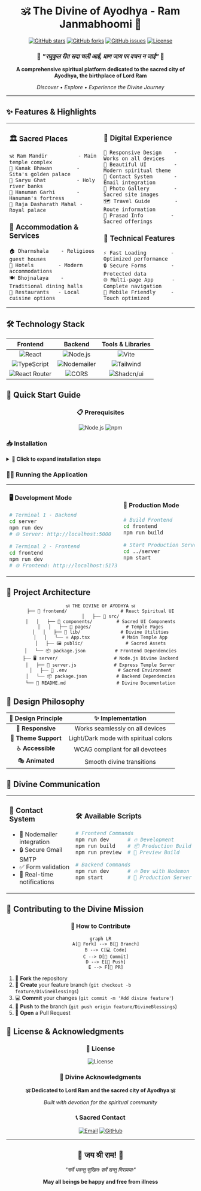 <div align="center">

# 🕉️ The Divine of Ayodhya - Ram Janmabhoomi 🚩

[![GitHub stars](https://img.shields.io/github/stars/awnishkj/the-birth-place-of-RAM?style=for-the-badge&color=orange)](https://github.com/awnishkj/the-birth-place-of-RAM/stargazers)
[![GitHub forks](https://img.shields.io/github/forks/awnishkj/the-birth-place-of-RAM?style=for-the-badge&color=blue)](https://github.com/awnishkj/the-birth-place-of-RAM/network)
[![GitHub issues](https://img.shields.io/github/issues/awnishkj/the-birth-place-of-RAM?style=for-the-badge&color=red)](https://github.com/awnishkj/the-birth-place-of-RAM/issues)
[![License](https://img.shields.io/github/license/awnishkj/the-birth-place-of-RAM?style=for-the-badge&color=green)](LICENSE)

### 🙏 *"रघुकुल रीत सदा चली आई, प्राण जाय पर वचन न जाई"* 🙏

**A comprehensive spiritual platform dedicated to the sacred city of Ayodhya, the birthplace of Lord Ram**

*Discover • Explore • Experience the Divine Journey*

---

</div>

## ✨ Features & Highlights

<table>
<tr>
<td width="50%">

### 🏛️ **Sacred Places**
```
🕉️ Ram Mandir          - Main temple complex
🏰 Kanak Bhawan        - Sita's golden palace  
🌊 Saryu Ghat          - Holy river banks
🐒 Hanuman Garhi       - Hanuman's fortress
👑 Raja Dasharath Mahal - Royal palace
```

### 🏨 **Accommodation & Services**
```
🏠 Dharmshala    - Religious guest houses
🏨 Hotels        - Modern accommodations
🍽️ Bhojnalaya    - Traditional dining halls
🍴 Restaurants   - Local cuisine options
```

</td>
<td width="50%">

### 🎯 **Digital Experience**
```
📱 Responsive Design    - Works on all devices
🎨 Beautiful UI         - Modern spiritual theme
📧 Contact System       - Email integration
📸 Photo Gallery        - Sacred site images
🗺️ Travel Guide        - Route information
🎁 Prasad Info         - Sacred offerings
```

### 🔧 **Technical Features**
```
⚡ Fast Loading        - Optimized performance
🔒 Secure Forms        - Protected data
🌐 Multi-page App      - Complete navigation
📱 Mobile Friendly     - Touch optimized
```

</td>
</tr>
</table>

## 🛠️ Technology Stack

<div align="center">

| **Frontend** | **Backend** | **Tools & Libraries** |
|:---:|:---:|:---:|
| ![React](https://img.shields.io/badge/React-18-61DAFB?style=for-the-badge&logo=react&logoColor=white) | ![Node.js](https://img.shields.io/badge/Node.js-Express-339933?style=for-the-badge&logo=node.js&logoColor=white) | ![Vite](https://img.shields.io/badge/Vite-646CFF?style=for-the-badge&logo=vite&logoColor=white) |
| ![TypeScript](https://img.shields.io/badge/TypeScript-3178C6?style=for-the-badge&logo=typescript&logoColor=white) | ![Nodemailer](https://img.shields.io/badge/Nodemailer-Email-0F1419?style=for-the-badge&logo=maildotru&logoColor=white) | ![Tailwind](https://img.shields.io/badge/Tailwind-CSS-06B6D4?style=for-the-badge&logo=tailwindcss&logoColor=white) |
| ![React Router](https://img.shields.io/badge/React_Router-CA4245?style=for-the-badge&logo=react-router&logoColor=white) | ![CORS](https://img.shields.io/badge/CORS-Enabled-FF6B6B?style=for-the-badge) | ![Shadcn/ui](https://img.shields.io/badge/Shadcn/ui-000000?style=for-the-badge&logo=shadcnui&logoColor=white) |

</div>

## 🚀 Quick Start Guide

<div align="center">

### 📋 Prerequisites
![Node.js](https://img.shields.io/badge/Node.js-v18+-339933?style=flat-square&logo=node.js&logoColor=white)
![npm](https://img.shields.io/badge/npm-latest-CB3837?style=flat-square&logo=npm&logoColor=white)

</div>

### 📥 Installation

<details>
<summary><b>🔽 Click to expand installation steps</b></summary>

```bash
# 1️⃣ Clone the sacred repository
git clone https://github.com/awnishkj/the-birth-place-of-RAM.git
cd the-birth-place-of-RAM

# 2️⃣ Install Frontend Dependencies
cd frontend
npm install

# 3️⃣ Install Backend Dependencies  
cd ../server
npm install

# 4️⃣ Environment Setup
# Create .env file in server directory
echo "EMAIL_USER=your-email@gmail.com" > server/.env
echo "EMAIL_PASS=your-app-password" >> server/.env
```

</details>

### 🏃‍♂️ Running the Application

<table>
<tr>
<td width="50%">

#### 🖥️ **Development Mode**
```bash
# Terminal 1 - Backend
cd server
npm run dev
# 🌐 Server: http://localhost:5000

# Terminal 2 - Frontend  
cd frontend
npm run dev
# 🌐 Frontend: http://localhost:5173
```

</td>
<td width="50%">

#### 🚀 **Production Mode**
```bash
# Build Frontend
cd frontend
npm run build

# Start Production Server
cd ../server
npm start
```

</td>
</tr>
</table>

## 📁 Project Architecture

<div align="center">

```
🕉️ THE DIVINE OF AYODHYA 🕉️
├── 🎨 frontend/                    # React Spiritual UI
│   ├── 📱 src/
│   │   ├── 🧩 components/         # Sacred UI Components
│   │   ├── 📄 pages/             # Temple Pages
│   │   ├── 🔧 lib/               # Divine Utilities
│   │   └── ⚛️ App.tsx            # Main Temple App
│   ├── 🖼️ public/                # Sacred Assets
│   └── 📦 package.json           # Frontend Dependencies
├── 🖥️ server/                     # Node.js Divine Backend
│   ├── 🚀 server.js              # Express Temple Server
│   ├── 🔐 .env                   # Sacred Environment
│   └── 📦 package.json           # Backend Dependencies
└── 📖 README.md                   # Divine Documentation
```

</div>

## 🎨 Design Philosophy

<div align="center">

| **🎯 Design Principle** | **✨ Implementation** |
|:---:|:---:|
| 📱 **Responsive** | Works seamlessly on all devices |
| 🌙 **Theme Support** | Light/Dark mode with spiritual colors |
| ♿ **Accessible** | WCAG compliant for all devotees |
| 🎭 **Animated** | Smooth divine transitions |

</div>

## 📧 Divine Communication

<table>
<tr>
<td width="50%">

### 📮 **Contact System**
- 📧 Nodemailer integration
- 🔒 Secure Gmail SMTP
- ✅ Form validation
- 🔔 Real-time notifications

</td>
<td width="50%">

### 🛠️ **Available Scripts**
```bash
# Frontend Commands
npm run dev      # 🔥 Development
npm run build    # 📦 Production Build
npm run preview  # 👀 Preview Build

# Backend Commands  
npm run dev      # 🔥 Dev with Nodemon
npm start        # 🚀 Production Server
```

</td>
</tr>
</table>

## 🤝 Contributing to the Divine Mission

<div align="center">

### 🌟 **How to Contribute**

```mermaid
graph LR
    A[🍴 Fork] --> B[🌿 Branch]
    B --> C[💻 Code]
    C --> D[📝 Commit]
    D --> E[🚀 Push]
    E --> F[🔄 PR]
```

</div>

1. 🍴 **Fork** the repository
2. 🌿 **Create** your feature branch (`git checkout -b feature/DivineBlessings`)
3. 💻 **Commit** your changes (`git commit -m 'Add divine feature'`)
4. 🚀 **Push** to the branch (`git push origin feature/DivineBlessings`)
5. 🔄 **Open** a Pull Request

## 📜 License & Acknowledgments

<div align="center">

### 📄 **License**
![License](https://img.shields.io/badge/License-ISC-blue?style=for-the-badge)

### 🙏 **Divine Acknowledgments**

**🕉️ Dedicated to Lord Ram and the sacred city of Ayodhya 🕉️**

*Built with devotion for the spiritual community*

### 📞 **Sacred Contact**

[![Email](https://img.shields.io/badge/Email-awnishkj2004@gmail.com-D14836?style=for-the-badge&logo=gmail&logoColor=white)](mailto:awnishkj2004@gmail.com)
[![GitHub](https://img.shields.io/badge/GitHub-awnishkj-181717?style=for-the-badge&logo=github&logoColor=white)](https://github.com/awnishkj)

---

<h2>🚩 जय श्री राम! 🚩</h2>

*"सर्वे भवन्तु सुखिनः सर्वे सन्तु निरामयाः"*

**May all beings be happy and free from illness**

</div>
